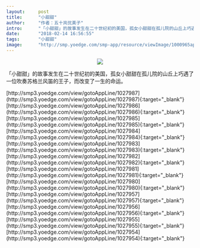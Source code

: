 ```yaml
---
layout:     post
title:      "小甜甜"
author:     "作者：五十岚优美子"
intro:      "「小甜甜」的故事发生在二十世纪初的美国，孤女小甜甜在孤儿院的山丘上巧遇了一位吹奏苏­格兰风笛的王子，而改变了一生的命运。"
date:       "2018-02-14 16:56:55"
tags:       "小甜甜"
image:      "http://smp.yoedge.com/smp-app/resource/viewImage/1000965appline.png"
---
```

<div style="text-align: center">
<p><img src="http://smp.yoedge.com/smp-app/resource/viewImage/1000965appline.png"/></p>
</div>
<p class="post-meta">
<span>「小甜甜」的故事发生在二十世纪初的美国，孤女小甜甜在孤儿院的山丘上巧遇了一位吹奏苏­格兰风笛的王子，而改变了一生的命运。</span>
</p>
[http://smp3.yoedge.com/view/gotoAppLine/1027987](http://smp3.yoedge.com/view/gotoAppLine/1027987){:target="_blank"}
[http://smp3.yoedge.com/view/gotoAppLine/1027986](http://smp3.yoedge.com/view/gotoAppLine/1027986){:target="_blank"}
[http://smp3.yoedge.com/view/gotoAppLine/1027985](http://smp3.yoedge.com/view/gotoAppLine/1027985){:target="_blank"}
[http://smp3.yoedge.com/view/gotoAppLine/1027984](http://smp3.yoedge.com/view/gotoAppLine/1027984){:target="_blank"}
[http://smp3.yoedge.com/view/gotoAppLine/1027983](http://smp3.yoedge.com/view/gotoAppLine/1027983){:target="_blank"}
[http://smp3.yoedge.com/view/gotoAppLine/1027982](http://smp3.yoedge.com/view/gotoAppLine/1027982){:target="_blank"}
[http://smp3.yoedge.com/view/gotoAppLine/1027981](http://smp3.yoedge.com/view/gotoAppLine/1027981){:target="_blank"}
[http://smp3.yoedge.com/view/gotoAppLine/1027980](http://smp3.yoedge.com/view/gotoAppLine/1027980){:target="_blank"}
[http://smp3.yoedge.com/view/gotoAppLine/1027957](http://smp3.yoedge.com/view/gotoAppLine/1027957){:target="_blank"}
[http://smp3.yoedge.com/view/gotoAppLine/1027956](http://smp3.yoedge.com/view/gotoAppLine/1027956){:target="_blank"}
[http://smp3.yoedge.com/view/gotoAppLine/1027955](http://smp3.yoedge.com/view/gotoAppLine/1027955){:target="_blank"}
[http://smp3.yoedge.com/view/gotoAppLine/1027954](http://smp3.yoedge.com/view/gotoAppLine/1027954){:target="_blank"}


